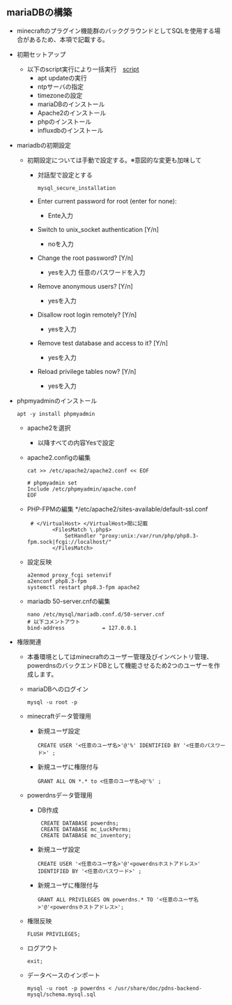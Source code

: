 ## mariaDBの構築
* minecraftのプラグイン機能群のバックグラウンドとしてSQLを使用する場合があるため、本項で記載する。
* 初期セットアップ
  * 以下のscript実行により一括実行　[script](https://github.com/maron-gt123/k8s-setup-for-proxmox/blob/main/minecraft/sql/setup.sh)
      * apt updateの実行
      * ntpサーバの指定
      * timezoneの設定
      * mariaDBのインストール
      * Apache2のインストール
      * phpのインストール
      * influxdbのインストール
* mariadbの初期設定
  * 初期設定については手動で設定する。※意図的な変更も加味して
    * 対話型で設定とする
    
          mysql_secure_installation
    * Enter current password for root (enter for none):
      * Ente入力
    * Switch to unix_socket authentication [Y/n]
      * noを入力
    * Change the root password? [Y/n]
      * yesを入力 任意のパスワードを入力
    * Remove anonymous users? [Y/n]
      * yesを入力
    * Disallow root login remotely? [Y/n]
      * yesを入力
    * Remove test database and access to it? [Y/n]
      * yesを入力
    * Reload privilege tables now? [Y/n]
      * yesを入力
* phpmyadminのインストール
  
      apt -y install phpmyadmin
  * apache2を選択
    * 以降すべての内容Yesで設定 
  * apache2.configの編集
  
        cat >> /etc/apache2/apache2.conf << EOF
        
        # phpmyadmin set
        Include /etc/phpmyadmin/apache.conf
        EOF
        
  * PHP-FPMの編集
    */etc/apache2/sites-available/default-ssl.conf 
  
         # </VirtualHost> </VirtualHost>間に記載
                <FilesMatch \.php$>
                    SetHandler "proxy:unix:/var/run/php/php8.3-fpm.sock|fcgi://localhost/"
                </FilesMatch>
  * 設定反映
 
        a2enmod proxy_fcgi setenvif
        a2enconf php8.3-fpm
        systemctl restart php8.3-fpm apache2
  * mariadb 50-server.cnfの編集
  
        nano /etc/mysql/mariadb.conf.d/50-server.cnf
        # 以下コメントアウト
        bind-address            = 127.0.0.1
* 権限関連
  * 本番環境としてはminecraftのユーザー管理及びインベントリ管理、powerdnsのバックエンドDBとして機能させるため2つのユーザーを作成します。
  * mariaDBへのログイン
  
        mysql -u root -p
  * minecraftデータ管理用
    * 新規ユーザ設定

          CREATE USER '<任意のユーザ名>'@'%' IDENTIFIED BY '<任意のパスワード>' ;
    * 新規ユーザに権限付与
  
          GRANT ALL ON *.* to <任意のユーザ名>@'%' ;

  * powerdnsデータ管理用
    * DB作成

           CREATE DATABASE powerdns;
           CREATE DATABASE mc_LuckPerms;
           CREATE DATABASE mc_inventory;
    * 新規ユーザ設定

          CREATE USER '<任意のユーザ名>'@'<powerdnsホストアドレス>' IDENTIFIED BY '<任意のパスワード>' ;
    * 新規ユーザに権限付与
  
          GRANT ALL PRIVILEGES ON powerdns.* TO '<任意のユーザ名>'@'<powerdnsホストアドレス>';
  * 権限反映
    
        FLUSH PRIVILEGES;
  * ログアウト

        exit;
  * データベースのインポート
  
        mysql -u root -p powerdns < /usr/share/doc/pdns-backend-mysql/schema.mysql.sql
